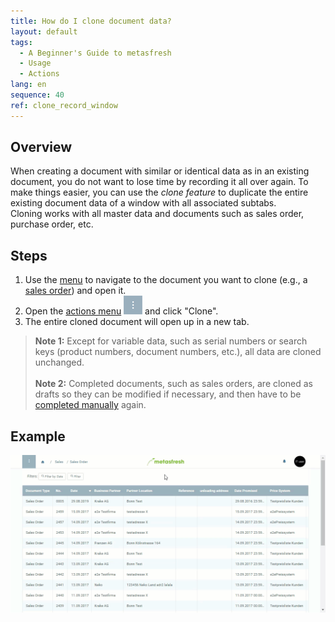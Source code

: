 ```yaml
---
title: How do I clone document data?
layout: default
tags:
  - A Beginner's Guide to metasfresh
  - Usage
  - Actions
lang: en
sequence: 40
ref: clone_record_window
---
```


## Overview
When creating a document with similar or identical data as in an existing document, you do not want to lose time by recording it all over again. To make things easier, you can use the *clone feature* to duplicate the entire existing document data of a window with all associated subtabs.<br>
Cloning works with all master data and documents such as sales order, purchase order, etc.

## Steps
1. Use the [menu](Menu) to navigate to the document you want to clone (e.g., a [sales order](SalesOrder_recording)) and open it.
1. Open the [actions menu](StartAction) ![](assets/actionsmenu_WebUI.png) and click "Clone".
1. The entire cloned document will open up in a new tab.
 >**Note 1:** Except for variable data, such as serial numbers or search keys (product numbers, document numbers, etc.), all data are cloned unchanged.<br><br>
 >**Note 2:** Completed documents, such as sales orders, are cloned as drafts so they can be modified if necessary, and then have to be [completed manually](DocumentProcessingComplete) again.

## Example
 ![](assets/clone_record_window.gif)
